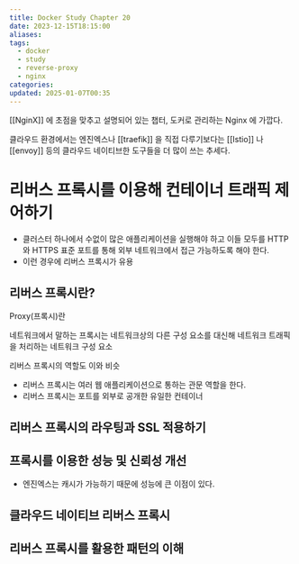 ```yaml
---
title: Docker Study Chapter 20
date: 2023-12-15T18:15:00
aliases: 
tags:
  - docker
  - study
  - reverse-proxy
  - nginx
categories: 
updated: 2025-01-07T00:35
---
```


[[NginX]] 에 초점을 맞추고 설명되어 있는 챕터, 도커로 관리하는 Nginx 에 가깝다.

클라우드 환경에서는 엔진엑스나 [[traefik]] 을 직접 다루기보다는 [[Istio]] 나 [[envoy]] 등의 클라우드 네이티브한 도구들을 더 많이 쓰는 추세다.

# 리버스 프록시를 이용해 컨테이너 트래픽 제어하기

- 클러스터 하나에서 수없이 많은 애플리케이션을 실행해야 하고 이들 모두를 HTTP 와 HTTPS 표준 포트를 통해 외부 네트워크에서 접근 가능하도록 해야 한다.
- 이런 경우에 리버스 프록시가 유용

## 리버스 프록시란?

Proxy(프록시)란

네트워크에서 말하는 프록시는 네트워크상의 다른 구성 요소를 대신해 네트워크 트래픽을 처리하는 네트워크 구성 요소

리버스 프록시의 역할도 이와 비슷

- 리버스 프록시는 여러 웹 애플리케이션으로 통하는 관문 역할을 한다.
- 리버스 프록시는 포트를 외부로 공개한 유일한 컨테이너

## 리버스 프록시의 라우팅과 SSL 적용하기

## 프록시를 이용한 성능 및 신뢰성 개선

- 엔진엑스는 캐시가 가능하기 때문에 성능에 큰 이점이 있다.

## 클라우드 네이티브 리버스 프록시

## 리버스 프록시를 활용한 패턴의 이해

